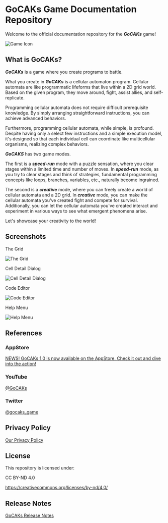 # GoCAKs Game Documentation Repository

Welcome to the official documentation repository for the **_GoCAKs_** game!

![Game Icon](pics/game-icon.png)

## What is GoCAKs?

**_GoCAKs_** is a game where you create programs to battle.

What you create in **_GoCAKs_** is a cellular automaton program. Cellular automata are like programmatic lifeforms that live within a 2D grid world. Based on the given program, they move around, fight, assist allies, and self-replicate.

Programming cellular automata does not require difficult prerequisite knowledge. By simply arranging straightforward instructions, you can achieve advanced behaviors.

Furthermore, programming cellular automata, while simple, is profound. Despite having only a select few instructions and a simple execution model, it's designed so that each individual cell can coordinate like multicellular organisms, realizing complex behaviors.

**_GoCAKS_** has two game modes.

The first is a **_speed-run_** mode with a puzzle sensation, where you clear stages within a limited time and number of moves. In **_speed-run_** mode, as you try to clear stages and think of strategies, fundamental programming concepts like loops, branches, variables, etc., naturally become ingrained.

The second is a **_creative_** mode, where you can freely create a world of cellular automata and a 2D grid. In **_creative_** mode, you can make the cellular automata you've created fight and compete for survival. Additionally, you can let the cellular automata you've created interact and experiment in various ways to see what emergent phenomena arise.

Let's showcase your creativity to the world!

## Screenshots

The Grid

![The Grid](pics/the-grid.png)

Cell Detail Dialog

![Cell Detail Dialog](pics/cell-detail-dialog.png)

Code Editor

![Code Editor](pics/code-editor.png)

Help Menu

![Help Menu](pics/help-menu.png)

## References

### AppStore

[NEWS! GoCAKs 1.0 is now available on the AppStore. Check it out and dive into the action!](https://apps.apple.com/app/GoCAKs/id6462423363)

### YouTube

[@GoCAKs](https://www.youtube.com/@GoCAKs)

### Twitter

[@gocaks_game](https://twitter.com/gocaks_game)

## Privacy Policy

[Our Privacy Policy](PRIVACY-POLICY.md)

## License

This repository is licensed under:

CC BY-ND 4.0

https://creativecommons.org/licenses/by-nd/4.0/

## Release Notes

[GoCAKs Release Notes](RELEASE-NOTES.md)